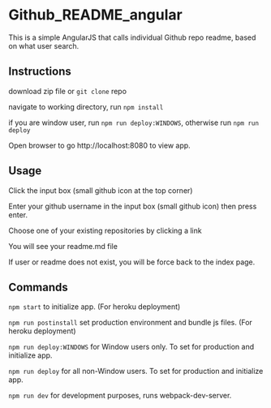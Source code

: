 # Github_README_angular
This is a simple AngularJS that calls individual Github repo readme, based on what user search.

## Instructions

download zip file or `git clone` repo

navigate to working directory, run `npm install`

if you are window user, run `npm run deploy:WINDOWS`, otherwise run `npm run deploy`

Open browser to go http://localhost:8080 to view app.

## Usage

Click the input box (small github icon at the top corner)

Enter your github username in the input box (small github icon) then press enter.

Choose one of your existing repositories by clicking a link

You will see your readme.md file

If user or readme does not exist, you will be force back to the index page.

## Commands

`npm start` to initialize app. (For heroku deployment)

`npm run postinstall` set production environment and bundle js files. (For heroku deployment)

`npm run deploy:WINDOWS` for Window users only. To set for production and initialize app.

`npm run deploy` for all non-Window users. To set for production and initialize app.

`npm run dev` for development purposes, runs webpack-dev-server.
